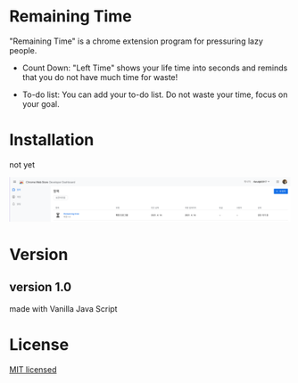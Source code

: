 # Remaining Time

"Remaining Time" is a chrome extension program for pressuring lazy people.

* Count Down: "Left Time" shows your life time into seconds and reminds that you do not have much time for waste!

* To-do list: You can add your to-do list. Do not waste your time, focus on your goal.

# Installation

not yet

![chrome-developer-dashboard](./assets/chrome-icon/notYet.png)

# Version

## version 1.0

made with Vanilla Java Script

# License

[MIT licensed](./LICENSE)